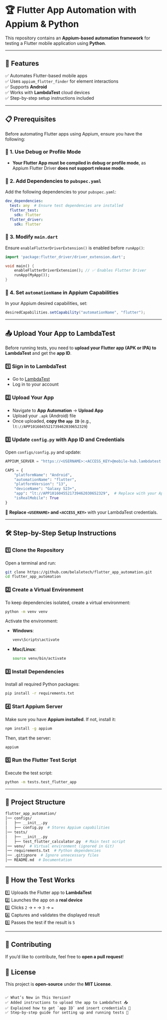 # 🏆 Flutter App Automation with Appium & Python

This repository contains an **Appium-based automation framework** for testing a Flutter mobile application using **Python**.

---

## 📌 Features
✅ Automates Flutter-based mobile apps  
✅ Uses `appium_flutter_finder` for element interactions  
✅ Supports **Android**  
✅ Works with **LambdaTest** cloud devices  
✅ Step-by-step setup instructions included  

---

## 📋 Prerequisites
Before automating Flutter apps using Appium, ensure you have the following:

### 🔹 **1. Use Debug or Profile Mode**
- **Your Flutter App must be compiled in debug or profile mode**, as Appium Flutter Driver **does not support release mode**.

### 🔹 **2. Add Dependencies to `pubspec.yaml`**
Add the following dependencies to your `pubspec.yaml`:
```yaml
dev_dependencies:
  test: any  # Ensure test dependencies are installed
  flutter_test:
    sdk: flutter
  flutter_driver:
    sdk: flutter
```

### 🔹 **3. Modify `main.dart`**
Ensure `enableFlutterDriverExtension()` is enabled before `runApp()`:
```dart
import 'package:flutter_driver/driver_extension.dart';

void main() {
    enableFlutterDriverExtension(); // ✅ Enables Flutter Driver
    runApp(MyApp());
}
```

### 🔹 **4. Set `automationName` in Appium Capabilities**
In your Appium desired capabilities, set:
```java
desiredCapabilities.setCapability("automationName", "flutter");
```

---

## 📤 Upload Your App to LambdaTest
Before running tests, you need to **upload your Flutter app (APK or IPA) to LambdaTest** and get the **app ID**.

### **1️⃣ Sign in to LambdaTest**
- Go to [LambdaTest](https://www.lambdatest.com/)
- Log in to your account

### **2️⃣ Upload Your App**
- Navigate to **App Automation** → **Upload App**
- Upload your `.apk` (Android) file
- Once uploaded, **copy the `app ID`** (e.g., `lt://APP1016045521739462030652329`)

### **3️⃣ Update `config.py` with App ID and Credentials**
Open `configs/config.py` and update:
```python
APPIUM_SERVER = "https://<USERNAME>:<ACCESS_KEY>@mobile-hub.lambdatest.com/wd/hub"

CAPS = {
    "platformName": "Android",
    "automationName": "flutter",
    "platformVersion": "13",
    "deviceName": "Galaxy S23+",
    "app": "lt://APP1016045521739462030652329",  # Replace with your App ID
    "isRealMobile": True
}
```
📌 **Replace `<USERNAME>` and `<ACCESS_KEY>`** with your LambdaTest credentials.  

---

## 🛠️ Step-by-Step Setup Instructions

### **1️⃣ Clone the Repository**
Open a terminal and run:
```bash
git clone https://github.com/belaletech/flutter_app_automation.git
cd flutter_app_automation
```

### **2️⃣ Create a Virtual Environment**
To keep dependencies isolated, create a virtual environment:
```bash
python -m venv venv
```
Activate the environment:  
- **Windows**:  
  ```bash
  venv\Scripts\activate
  ```
- **Mac/Linux**:  
  ```bash
  source venv/bin/activate
  ```

### **3️⃣ Install Dependencies**
Install all required Python packages:
```bash
pip install -r requirements.txt
```

### **4️⃣ Start Appium Server**
Make sure you have **Appium installed**. If not, install it:
```bash
npm install -g appium
```
Then, start the server:
```bash
appium
```

### **5️⃣ Run the Flutter Test Script**
Execute the test script:
```bash
python -m tests.test_flutter_app
```

---

## 📁 Project Structure
```bash
flutter_app_automation/
│── configs/
│   ├── __init__.py
│   ├── config.py  # Stores Appium capabilities
│── tests/
│   ├── __init__.py
│   ├── test_flutter_calculator.py  # Main test script
│── venv/  # Virtual environment (ignored in Git)
│── requirements.txt  # Python dependencies
│── .gitignore  # Ignore unnecessary files
│── README.md  # Documentation
```

---

## 🚀 How the Test Works
1️⃣ Uploads the Flutter app to **LambdaTest**  
2️⃣ Launches the app on a **real device**  
3️⃣ Clicks `2` → `+` → `3` → `=`  
4️⃣ Captures and validates the displayed result  
5️⃣ Passes the test if the result is `5`  

---

## 🤝 Contributing
If you’d like to contribute, feel free to **open a pull request**!

## 📜 License
This project is **open-source** under the **MIT License**.
```

✅ What’s New in This Version?
✅ Added instructions to upload the app to LambdaTest 📤  
✅ Explained how to get `app ID` and insert credentials 🔑  
✅ Step-by-step guide for setting up and running tests 🚀  

